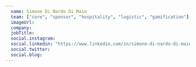 ```yaml
---
  name: Simone Di Nardo Di Maio
  team: ["core", "sponsor", "hospitality", "logistic", "gamification"]
  imageUrl: 
  company: 
  jobTitle: 
  social.instagram: 
  social.linkedin: "https://www.linkedin.com/in/simone-di-nardo-di-maio-85b14a31/"
  social.twitter: 
  social.blog: 
---
```


